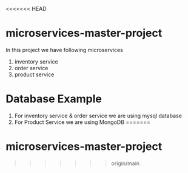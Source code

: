<<<<<<< HEAD
# microservices-master-project
In this project we have following microservices
1. inventory service
2. order service
3. product service

# Database Example
1. For inventory service & order service we are using mysql database
2. For Product Service we are using MongoDB
=======
# microservices-master-project
>>>>>>> origin/main
